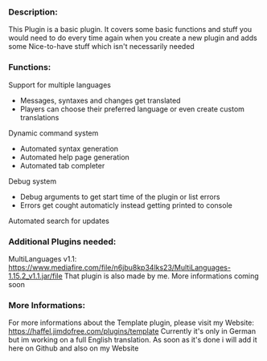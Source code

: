 ### Description:

This Plugin is a basic plugin. It covers some basic functions and stuff you would need to do every time again when you create a new plugin and adds some Nice-to-have stuff which isn't necessarily needed



### Functions:
Support for multiple languages
- Messages, syntaxes and changes get translated
- Players can choose their preferred language or even create custom translations

Dynamic command system
- Automated syntax generation
- Automated help page generation
- Automated tab completer

Debug system
- Debug arguments to get start time of the plugin or list errors
- Errors get cought automaticly instead getting printed to console

Automated search for updates



### Additional Plugins needed:

MultiLanguages v1.1: https://www.mediafire.com/file/n6jbu8kp34lks23/MultiLanguages-1.15.2_v1.1.jar/file
That plugin is also made by me. More informations coming soon



### More Informations:

For more informations about the Template plugin, please visit my Website: https://haffel.jimdofree.com/plugins/template
Currently it's only in German but im working on a full English translation. As soon as it's done i will add it here on Github and also on my Website
